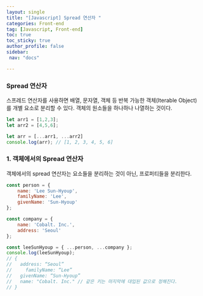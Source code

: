```yaml
---
layout: single
title: "[Javascript] Spread 연산자 "
categories: Front-end
tag: [Javascript, Front-end]
toc: true
toc_sticky: true
author_profile: false
sidebar:
 nav: "docs"

---
```


### Spread 연산자

스프레드 연산자를 사용하면 배열, 문자열, 객체 등 반복 가능한 객체(Iterable Object)를 개별 요소로 분리할 수 있다. 객체의 원소들을 하나하나 나열하는 것이다. 

```js
let arr1 = [1,2,3];
let arr2 = [4,5,6];

let arr = [...arr1, ...arr2]
console.log(arr); // [1, 2, 3, 4, 5, 6]
```

### 1. 객체에서의 Spread 연산자

객체에서의 spread 연산자는 요소들을 분리하는 것이 아닌, 프로퍼티들을 분리한다.

```js
const person = {
    name: 'Lee Sun-Hyoup',
    familyName: 'Lee',
    givenName: 'Sun-Hyoup'
};

const company = {
    name: 'Cobalt. Inc.',
    address: 'Seoul'
};

const leeSunHyoup = { ...person, ...company };
console.log(leeSunHyoup);
// {
//   address: “Seoul”
//     familyName: “Lee”
//   givenName: “Sun-Hyoup”
//   name: "Cobalt. Inc." // 같은 키는 마지막에 대입된 값으로 정해진다.
// }
```
